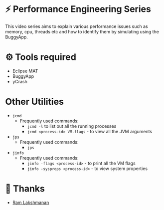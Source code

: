 # ⚡ Performance Engineering Series

This video series aims to explain various performance issues such as memory, cpu, threads etc and how to identify them by simulating using the BuggyApp.

# ⚙ Tools required

- Eclipse MAT
- BuggyApp
- yCrash

# Other Utilities

- `jcmd`
    - Frequently used commands:
        - `jcmd -l` to list out all the running processes
        - `jcmd <process-id> VM.flags` - to view all the JVM arguments
- `jps`
    - Frequently used commands:
        - `jps`
- `jinfo`
    - Frequently used commands:
        - `jinfo -flags <process-id>` - to print all the VM flags
        - `jinfo -sysprops <process-id>` - to view system properties


# 🙏 Thanks

- [Ram Lakshmanan](https://tier1app.com)